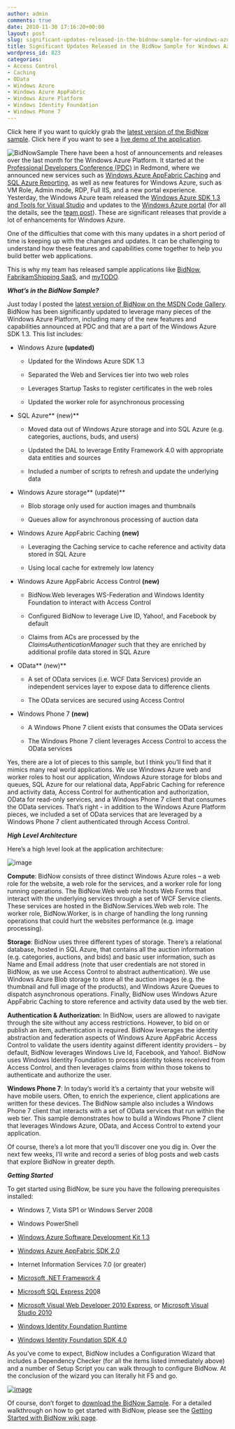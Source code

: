 ```yaml
---
author: admin
comments: true
date: 2010-11-30 17:16:20+00:00
layout: post
slug: significant-updates-released-in-the-bidnow-sample-for-windows-azure
title: Significant Updates Released in the BidNow Sample for Windows Azure
wordpress_id: 823
categories:
- Access Control
- Caching
- OData
- Windows Azure
- Windows Azure AppFabric
- Windows Azure Platform
- Windows Identity Foundation
- Windows Phone 7
---
```


Click here if you want to quickly grab the [latest version of the BidNow sample](http://code.msdn.microsoft.com/BidNowSample/Release/ProjectReleases.aspx?ReleaseId=4160). Click here if you want to see a [live demo of the application](http://bnow-sample.cloudapp.net/).

 

![BidNowSample](http://images.wadewegner.com/wordpress/2010/11/BidNowSample.png) There have been a host of announcements and releases over the last month for the Windows Azure Platform. It started at the [Professional Developers Conference (PDC)](http://microsoftpdc.com/) in Redmond, where we announced new services such as [Windows Azure AppFabric Caching](http://www.wadewegner.com/2010/10/new-services-and-enhancements-with-the-windows-azure-appfabric/) and [SQL Azure Reporting](http://www.microsoft.com/en-us/sqlazure/reporting.aspx), as well as new features for Windows Azure, such as VM Role, Admin mode, RDP, Full IIS, and a new portal experience. Yesterday, the Windows Azure team released the [Windows Azure SDK 1.3 and Tools for Visual Studio](http://www.microsoft.com/downloads/en/details.aspx?FamilyID=7a1089b6-4050-4307-86c4-9dadaa5ed018&displaylang=en) and updates to the [Windows Azure portal](http://windows.azure.com/) (for all the details, see the [team post](http://blogs.msdn.com/b/windowsazure/archive/2010/11/29/just-released-windows-azure-sdk-1-3-and-the-new-windows-azure-management-portal.aspx)). These are significant releases that provide a lot of enhancements for Windows Azure.

 

One of the difficulties that come with this many updates in a short period of time is keeping up with the changes and updates. It can be challenging to understand how these features and capabilities come together to help you build better web applications.

 

This is why my team has released sample applications like [BidNow](http://code.msdn.microsoft.com/BidNowSample), [FabrikamShipping SaaS](http://code.msdn.microsoft.com/fshipsaassource), and [myTODO](http://code.msdn.microsoft.com/mytodo).

 

**_What’s in the BidNow Sample?_**

 

Just today I posted the [latest version of BidNow on the MSDN Code Gallery](http://code.msdn.microsoft.com/BidNowSample/Release/ProjectReleases.aspx?ReleaseId=4160). BidNow has been significantly updated to leverage many pieces of the Windows Azure Platform, including many of the new features and capabilities announced at PDC and that are a part of the Windows Azure SDK 1.3. This list includes:

 

  
  * Windows Azure **(updated)**              
    * Updated for the Windows Azure SDK 1.3 
       
    * Separated the Web and Services tier into two web roles 
       
    * Leverages Startup Tasks to register certificates in the web roles 
       
    * Updated the worker role for asynchronous processing 
       
   
  * SQL Azure** (new)**              
    * Moved data out of Windows Azure storage and into SQL Azure (e.g. categories, auctions, buds, and users) 
       
    * Updated the DAL to leverage Entity Framework 4.0 with appropriate data entities and sources 
       
    * Included a number of scripts to refresh and update the underlying data 
       
   
  * Windows Azure storage** (update)**              
    * Blob storage only used for auction images and thumbnails 
       
    * Queues allow for asynchronous processing of auction data 
       
   
  * Windows Azure AppFabric Caching **(new)**              
    * Leveraging the Caching service to cache reference and activity data stored in SQL Azure 
       
    * Using local cache for extremely low latency 
       
   
  * Windows Azure AppFabric Access Control **(new)**              
    * BidNow.Web leverages WS-Federation and Windows Identity Foundation to interact with Access Control 
       
    * Configured BidNow to leverage Live ID, Yahoo!, and Facebook by default 
       
    * Claims from ACs are processed by the _ClaimsAuthenticationManager_ such that they are enriched by additional profile data stored in SQL Azure 
       
   
  * OData** (new)**              
    * A set of OData services (i.e. WCF Data Services) provide an independent services layer to expose data to difference clients 
       
    * The OData services are secured using Access Control 
       
   
  * Windows Phone 7 **(new)**              
    * A Windows Phone 7 client exists that consumes the OData services 
       
    * The Windows Phone 7 client leverages Access Control to access the OData services 
       
 

Yes, there are a lot of pieces to this sample, but I think you’ll find that it mimics many real world applications. We use Windows Azure web and worker roles to host our application, Windows Azure storage for blobs and queues, SQL Azure for our relational data, AppFabric Caching for reference and activity data, Access Control for authentication and authorization, OData for read-only services, and a Windows Phone 7 client that consumes the OData services. That’s right - in addition to the Windows Azure Platform pieces, we included a set of OData services that are leveraged by a Windows Phone 7 client authenticated through Access Control.

 

**_High Level Architecture_**

 

Here’s a high level look at the application architecture:

 

![image](http://images.wadewegner.com/wordpress/2010/11/image7.png)

 

**Compute**: BidNow consists of three distinct Windows Azure roles – a web role for the website, a web role for the services, and a worker role for long running operations. The BidNow.Web web role hosts Web Forms that interact with the underlying services through a set of WCF Service clients. These services are hosted in the BidNow.Services.Web web role. The worker role, BidNow.Worker, is in charge of handling the long running operations that could hurt the websites performance (e.g. image processing).

 

**Storage**: BidNow uses three different types of storage. There’s a relational database, hosted in SQL Azure, that contains all the auction information (e.g. categories, auctions, and bids) and basic user information, such as Name and Email address (note that user credentials are not stored in BidNow, as we use Access Control to abstract authentication). We use Windows Azure Blob storage to store all the auction images (e.g. the thumbnail and full image of the products), and Windows Azure Queues to dispatch asynchronous operations. Finally, BidNow uses Windows Azure AppFabric Caching to store reference and activity data used by the web tier.

 

**Authentication & Authorization**: In BidNow, users are allowed to navigate through the site without any access restrictions. However, to bid on or publish an item, authentication is required. BidNow leverages the identity abstraction and federation aspects of Windows Azure AppFabric Access Control to validate the users identity against different identity providers – by default, BidNow leverages Windows Live Id, Facebook, and Yahoo!. BidNow uses Windows Identity Foundation to process identity tokens received from Access Control, and then leverages claims from within those tokens to authenticate and authorize the user.

 

**Windows Phone 7**: In today’s world it’s a certainty that your website will have mobile users. Often, to enrich the experience, client applications are written for these devices. The BidNow sample also includes a Windows Phone 7 client that interacts with a set of OData services that run within the web tier. This sample demonstrates how to build a Windows Phone 7 client that leverages Windows Azure, OData, and Access Control to extend your application.

 

Of course, there’s a lot more that you’ll discover one you dig in. Over the next few weeks, I’ll write and record a series of blog posts and web casts that explore BidNow in greater depth.

 

**_Getting Started_**

 

To get started using BidNow, be sure you have the following prerequisites installed:

 

  
  * Windows 7, Vista SP1 or Windows Server 2008 
   
  * Windows PowerShell 
   
  * [Windows Azure Software Development Kit 1.3](http://go.microsoft.com/fwlink/?LinkID=128752)
   
  * [Windows Azure AppFabric SDK 2.0](http://go.microsoft.com/fwlink/?LinkID=184288)
   
  * Internet Information Services 7.0 (or greater) 
   
  * [Microsoft .NET Framework 4](http://www.microsoft.com/downloads/en/details.aspx?FamilyID=9CFB2D51-5FF4-4491-B0E5-B386F32C0992)
   
  * [Microsoft SQL Express 200](http://www.microsoft.com/express/Database/InstallOptions.aspx)8 
   
  * [Microsoft Visual Web Developer 2010 Express](http://go.microsoft.com/?linkid=7653519), or [Microsoft Visual Studio 2010](http://www.microsoft.com/downloads/en/details.aspx?FamilyID=26bae65f-b0df-4081-ae6e-1d828993d4d0)
   
  * [Windows Identity Foundation Runtime](http://www.microsoft.com/downloads/en/details.aspx?FamilyID=EB9C345F-E830-40B8-A5FE-AE7A864C4D76)
   
  * [Windows Identity Foundation SDK 4.0](http://www.microsoft.com/downloads/details.aspx?familyid=C148B2DF-C7AF-46BB-9162-2C9422208504)
 

As you’ve come to expect, BidNow includes a Configuration Wizard that includes a Dependency Checker (for all the items listed immediately above) and a number of Setup Script you can walk through to configure BidNow. At the conclusion of the wizard you can literally hit F5 and go.

 

[![image](http://images.wadewegner.com/wordpress/2010/11/image_thumb3.png)](http://images.wadewegner.com/wordpress/2010/11/image8.png)

 

Of course, don’t forget to [download the BidNow Sample](http://code.msdn.microsoft.com/BidNowSample/Release/ProjectReleases.aspx?ReleaseId=4160). For a detailed walkthrough on how to get started with BidNow, please see the [Getting Started with BidNow wiki page](http://code.msdn.microsoft.com/BidNowSample/Wiki/View.aspx?title=Getting%20Started%20with%20BidNow).
